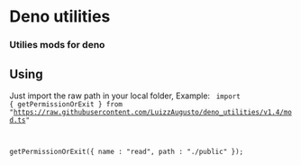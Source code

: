 # Deno utilities

### Utilies mods for deno


## Using
Just import the raw path in your local folder, Example: 
<code>
import { getPermissionOrExit } from "https://raw.githubusercontent.com/LuizzAugusto/deno_utilities/v1.4/mod.ts"

getPermissionOrExit({ name : "read", path : "./public" });
</code>